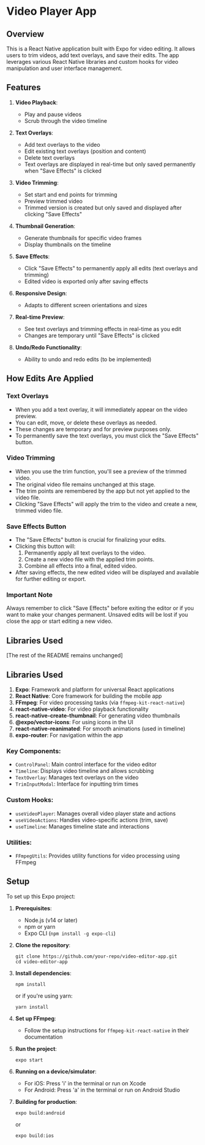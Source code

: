 # Video Player App

## Overview

This is a React Native application built with Expo for video editing. It allows users to trim videos, add text overlays, and save their edits. The app leverages various React Native libraries and custom hooks for video manipulation and user interface management.

## Features

1. **Video Playback**:

   - Play and pause videos
   - Scrub through the video timeline

2. **Text Overlays**:

   - Add text overlays to the video
   - Edit existing text overlays (position and content)
   - Delete text overlays
   - Text overlays are displayed in real-time but only saved permanently when "Save Effects" is clicked

3. **Video Trimming**:

   - Set start and end points for trimming
   - Preview trimmed video
   - Trimmed version is created but only saved and displayed after clicking "Save Effects"

4. **Thumbnail Generation**:

   - Generate thumbnails for specific video frames
   - Display thumbnails on the timeline

5. **Save Effects**:

   - Click "Save Effects" to permanently apply all edits (text overlays and trimming)
   - Edited video is exported only after saving effects

6. **Responsive Design**:

   - Adapts to different screen orientations and sizes

7. **Real-time Preview**:

   - See text overlays and trimming effects in real-time as you edit
   - Changes are temporary until "Save Effects" is clicked

8. **Undo/Redo Functionality**:
   - Ability to undo and redo edits (to be implemented)

## How Edits Are Applied

### Text Overlays

- When you add a text overlay, it will immediately appear on the video preview.
- You can edit, move, or delete these overlays as needed.
- These changes are temporary and for preview purposes only.
- To permanently save the text overlays, you must click the "Save Effects" button.

### Video Trimming

- When you use the trim function, you'll see a preview of the trimmed video.
- The original video file remains unchanged at this stage.
- The trim points are remembered by the app but not yet applied to the video file.
- Clicking "Save Effects" will apply the trim to the video and create a new, trimmed video file.

### Save Effects Button

- The "Save Effects" button is crucial for finalizing your edits.
- Clicking this button will:
  1. Permanently apply all text overlays to the video.
  2. Create a new video file with the applied trim points.
  3. Combine all effects into a final, edited video.
- After saving effects, the new edited video will be displayed and available for further editing or export.

### Important Note

Always remember to click "Save Effects" before exiting the editor or if you want to make your changes permanent. Unsaved edits will be lost if you close the app or start editing a new video.

## Libraries Used

[The rest of the README remains unchanged]

## Libraries Used

1. **Expo**: Framework and platform for universal React applications
2. **React Native**: Core framework for building the mobile app
3. **FFmpeg**: For video processing tasks (via `ffmpeg-kit-react-native`)
4. **react-native-video**: For video playback functionality
5. **react-native-create-thumbnail**: For generating video thumbnails
6. **@expo/vector-icons**: For using icons in the UI
7. **react-native-reanimated**: For smooth animations (used in timeline)
8. **expo-router**: For navigation within the app

### Key Components:

- `ControlPanel`: Main control interface for the video editor
- `Timeline`: Displays video timeline and allows scrubbing
- `TextOverlay`: Manages text overlays on the video
- `TrimInputModal`: Interface for inputting trim times

### Custom Hooks:

- `useVideoPlayer`: Manages overall video player state and actions
- `useVideoActions`: Handles video-specific actions (trim, save)
- `useTimeline`: Manages timeline state and interactions

### Utilities:

- `FFmpegUtils`: Provides utility functions for video processing using FFmpeg

## Setup

To set up this Expo project:

1. **Prerequisites**:

   - Node.js (v14 or later)
   - npm or yarn
   - Expo CLI (`npm install -g expo-cli`)

2. **Clone the repository**:

   ```
   git clone https://github.com/your-repo/video-editor-app.git
   cd video-editor-app
   ```

3. **Install dependencies**:

   ```
   npm install
   ```

   or if you're using yarn:

   ```
   yarn install
   ```

4. **Set up FFmpeg**:

   - Follow the setup instructions for `ffmpeg-kit-react-native` in their documentation

5. **Run the project**:

   ```
   expo start
   ```

6. **Running on a device/simulator**:

   - For iOS: Press 'i' in the terminal or run on Xcode
   - For Android: Press 'a' in the terminal or run on Android Studio

7. **Building for production**:
   ```
   expo build:android
   ```
   or
   ```
   expo build:ios
   ```
